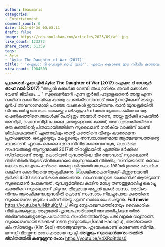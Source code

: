 ```yaml
---
author: Beaumaris
categories:
- Entertainment
comment_count: 0
date: 2023-09-30 05:05:11
draft: false
image: https://cdn.boolokam.com/articles/2023/09/wff.jpg
like_count: 123272
share_count: 51359
tags:
- Ayla
- 'Ayla: The Daughter of War (2017)'
title: '''ഐലാ: ദി ഡോട്ടർ ഓഫ് വാർ'', ഹൃദയം കൊണ്ടെ ഈ സിനിമ കാണുവാനാകൂ...'
view_count: 1984503
---
```


**പ്രകാശൻ പൂക്കാട്ടിരി** **Ayla: The Daughter of War (2017)** **ഐലാ: ദി ഡോട്ടർ ഓഫ് വാർ (2017)** "അച്ഛൻ മക്കൾക്കു വേണ്ടി അധ്വാനിക്കും അവർ മക്കൾക്കു വേണ്ടി ജീവിക്കും.... " സുലൈൻമാൻ എന്ന തുർക്കി പാട്ടാളക്കാരൻ അയ്ല എന്ന ദക്ഷിണ കൊറിയയിലെ കുഞ്ഞു പെൺകിടാവിനോട് തൻ്റെ നാട്ടിലേക്ക് മടങ്ങും മുൻപ് അവസാനമായി പറഞ്ഞ വാക്കുകൾ ഇതായിരുന്നു. താൻ യുദ്ധഭൂമിയിൽ നിന്നും മരിച്ചു തണുത്ത അമ്മയ്ക്കു സമീപത്തുനിന്ന് കണ്ടെടുത്തതായിരുന്നു ആ പെൺകുഞ്ഞിനെ.അവൾക്ക് പേരിട്ടതും അയാൾ തന്നെ, അയ്ല-തുർക്കി ഭാഷയിൽ അമ്പിളി, പൊന്നമ്പിളി പോലെ ചന്തമുള്ളൊരു കുഞ്ഞ്, അനാഥയായിത്തീർന്ന ഒരു കുഞ്ഞിൻ്റെ പിതാവായിത്തീർന്ന സുലൈമാൻ നൽകിയ വാക്കിന് വേണ്ടി ജീവിക്കുകയാണ്. എന്നെങ്കിലും തൻ്റെ കുഞ്ഞിനെ വീണ്ടും കാണുമെന്ന പ്രതീക്ഷയിൽ. ഒരച്ഛൻ്റെയും മകളുടെയും അസാധാരണമായ ആത്മബന്ധത്തിൻ്റെ കഥയാണ്. ഹൃദയം കൊണ്ടെ ഈ സിനിമ കാണുവാനാകൂ, യഥാർത്ഥ സംഭവങ്ങളെ ആസ്പദമാക്കി 2017ൽ തിരശ്ശീലയിൽ എത്തിയ ടർക്കിഷ് സിനിമയാണ് അയ്ല. കൊറിയൻ യുദ്ധത്തിലെ വീര യോദ്ധാവ് സുലൈമാൻ ദിൽബിർലിഗിയുടെ ജീവിതകഥയെ ആസ്പദമാക്കി നിർമ്മിച്ച സിനിമയാണ്. രണ്ടാം ലോക മഹായുദ്ധം കഴിഞ്ഞ് അഞ്ചു വർഷത്തിനുശേഷം 1950ൽ ഉത്തര കൊറിയ ദക്ഷിണ കൊറിയയെ ആക്രമിക്കുന്നു. ![](https://cdn.boolokam.com/articles/2023/09/wff.jpg)ദക്ഷിണകൊറിയക്ക് പിന്തുണയായി തുർക്കി 4500 സൈനികരെ അയക്കുന്നു. വാഹനങ്ങളുടെ മെക്കാനിക് ആയിട്ടാണ് സുലൈമാൻ പോകുന്നത്. യുദ്ധഭൂമിയിലെ കാടിനു മധ്യേ തണുത്തുമരവിച്ച കൊച്ചു കുഞ്ഞിനെ സുലൈമാന് കിട്ടുന്നു. തീവ്രമായ അച്ഛൻ മകൾ ബന്ധം അവിടെ നിന്നും ആരംഭിക്കുന്നു.യുദ്ധഭീതി കൊണ്ട് സംസാരം നിലച്ചുപോയ കുഞ്ഞിനെ സുലൈമാനും കൂട്ടരും ചേർന്ന് അയ്ല എന്ന് നാമധേയം ചെയ്യുന്നു. **Full movie** https://youtu.be/uiNkhuKgM-U തീവ്ര സ്നേഹബന്ധത്തിനേയും വൈകാരിക നിമിഷങ്ങളെയും അത്രമേൽ ഹൃദയാഹാരിയായി അവതരിപ്പിക്കുന്നതിൽ അഭിനേതാക്കളുടേയും പശ്ചാത്തല സംഗീതത്തിന്റെയും പങ്ക് വളരെ വലുതാണ്. സുലൈമാനായി ടർക്കിഷ് നടൻ ഇസ്മായിലും(İsmail Hacıoğlu), അയ്‌ലയായി കിം സിയോളും (Kim Seol) അരങ്ങുവാഴുന്നു. ഹൃദയംകൊണ്ട് കാണേണ്ട സിനിമ. മനസ്സ് നിറയ്ക്കുന്ന മനോഹരമായ സൃഷ്ടി **അയ്ലയും സുലൈൻമാനും തമ്മിൽ ജീവിതത്തിൽ കണ്ടുമുട്ടുന്ന രംഗം** https://youtu.be/v4XRcBtdds0